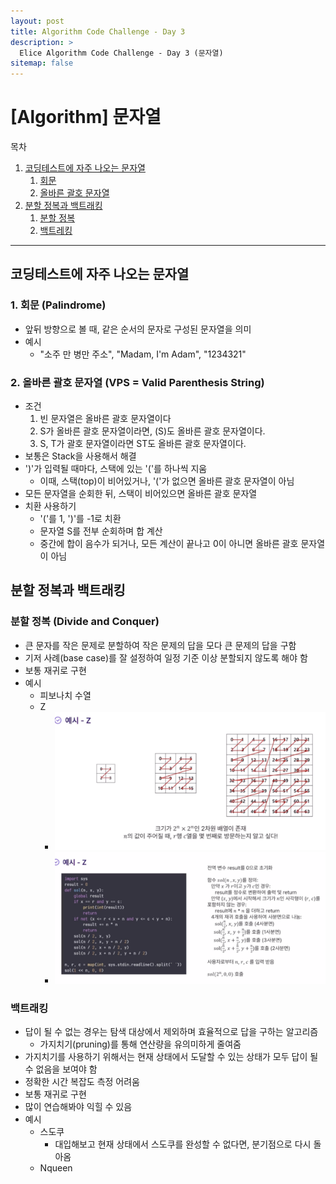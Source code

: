 ```yaml
---
layout: post
title: Algorithm Code Challenge - Day 3
description: >
  Elice Algorithm Code Challenge - Day 3 (문자열)
sitemap: false
---
```


# [Algorithm] 문자열

목차
1. [코딩테스트에 자주 나오는 문자열](#코딩테스트에-자주-나오는-문자열)
    1) [회문](#1-회문-palindrome)
    2) [올바른 괄호 문자열](#2-올바른-괄호-문자열-vps--valid-parenthesis-string)
2. [분할 정복과 백트래킹](#분할-정복과-백트래킹)
    1) [분할 정복](#분할-정복-divide-and-conquer)
    2) [백트레킹](#백트래킹)

---

## 코딩테스트에 자주 나오는 문자열

### 1. 회문 (Palindrome)
- 앞뒤 방향으로 볼 때, 같은 순서의 문자로 구성된 문자열을 의미
- 예시
    - "소주 만 병만 주소", "Madam, I'm Adam", "1234321"

### 2. 올바른 괄호 문자열 (VPS = Valid Parenthesis String)
- 조건
    1. 빈 문자열은 올바른 괄호 문자열이다
    2. S가 올바른 괄호 문자열이라면, (S)도 올바른 괄호 문자열이다.
    3. S, T가 괄호 문자열이라면 ST도 올바른 괄호 문자열이다.
- 보통은 Stack을 사용해서 해결
- ')'가 입력될 때마다, 스택에 있는 '('를 하나씩 지움
    - 이때, 스택(top)이 비어있거나, '('가 없으면 올바른 괄호 문자열이 아님
- 모든 문자열을 순회한 뒤, 스택이 비어있으면 올바른 괄호 문자열
- 치환 사용하기
    - '('를 1, ')'를 -1로 치환
    - 문자열 S를 전부 순회하며 합 계산
    - 중간에 합이 음수가 되거나,
    모든 계산이 끝나고 0이 아니면 올바른 괄호 문자열이 아님


## 분할 정복과 백트래킹

### 분할 정복 (Divide and Conquer)
- 큰 문자를 작은 문제로 분할하여 작은 문제의 답을 모다 큰 문제의 답을 구함
- 기저 사례(base case)를 잘 설정하여 일정 기준 이상 분할되지 않도록 해야 함
- 보통 재귀로 구현
- 예시
    - 피보나치 수열
    - Z
        - ![Full-width image](/algorithm/image/image-2.png)
        - ![Full-width image](/algorithm/image/image-1.png)
        

### 백트래킹
- 답이 될 수 없는 경우는 탐색 대상에서 제외하며 효율적으로 답을 구하는 알고리즘
    - 가지치기(pruning)를 통해 연산량을 유의미하게 줄여줌
- 가지치기를 사용하기 위해서는 현재 상태에서 도달할 수 있는 상태가 모두 답이 될 수 없음을 보여야 함
- 정확한 시간 복잡도 측정 어려움
- 보통 재귀로 구현
- 많이 연습해봐야 익힐 수 있음
- 예시
    - 스도쿠
        - 대입해보고 현재 상태에서 스도쿠를 완성할 수 없다면, 분기점으로 다시 돌아옴
    - Nqueen

